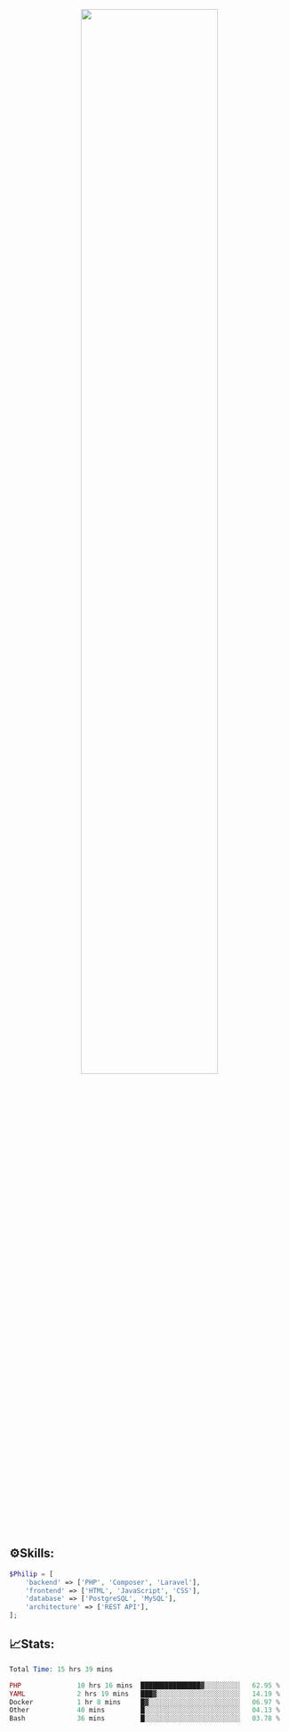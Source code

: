 <div align="center">
<img src="https://readme-typing-svg.demolab.com?font=Inconsolata&weight=500&size=50&duration=4000&pause=300&color=A7A459&center=true&vCenter=true&multiline=true&repeat=false&random=false&width=1300&height=140&lines=Hello,+Привет;I'm+Philip+a+beginner+backend+developer+in+php" width="70%" />
</div>

## ⚙️Skills:
```php
$Philip = [
    'backend' => ['PHP', 'Composer', 'Laravel'],
    'frontend' => ['HTML', 'JavaScript', 'CSS'],
    'database' => ['PostgreSQL', 'MySQL'],
    'architecture' => ['REST API'],
];
```
## 📈Stats:
<!--START_SECTION:waka-->

```PHP
Total Time: 15 hrs 39 mins

PHP              10 hrs 16 mins  ███████████████▓░░░░░░░░░   62.95 %
YAML             2 hrs 19 mins   ███▓░░░░░░░░░░░░░░░░░░░░░   14.19 %
Docker           1 hr 8 mins     █▓░░░░░░░░░░░░░░░░░░░░░░░   06.97 %
Other            40 mins         █░░░░░░░░░░░░░░░░░░░░░░░░   04.13 %
Bash             36 mins         █░░░░░░░░░░░░░░░░░░░░░░░░   03.78 %
```

<!--END_SECTION:waka-->

